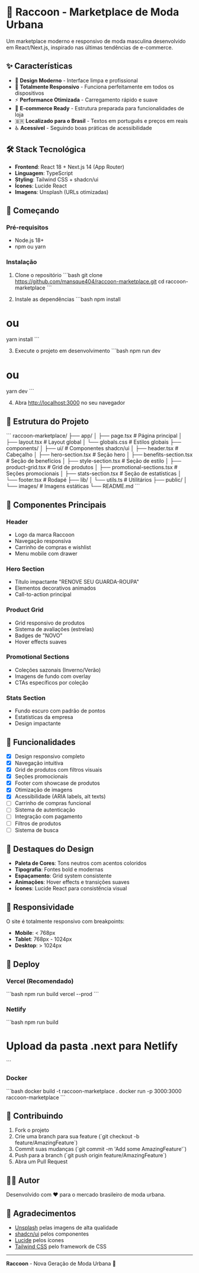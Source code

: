 # 🦝 Raccoon - Marketplace de Moda Urbana

Um marketplace moderno e responsivo de moda masculina desenvolvido em React/Next.js, inspirado nas últimas tendências de e-commerce.

## ✨ Características

- 🎨 **Design Moderno** - Interface limpa e profissional
- 📱 **Totalmente Responsivo** - Funciona perfeitamente em todos os dispositivos
- ⚡ **Performance Otimizada** - Carregamento rápido e suave
- 🛒 **E-commerce Ready** - Estrutura preparada para funcionalidades de loja
- 🇧🇷 **Localizado para o Brasil** - Textos em português e preços em reais
- ♿ **Acessível** - Seguindo boas práticas de acessibilidade

## 🛠️ Stack Tecnológica

- **Frontend**: React 18 + Next.js 14 (App Router)
- **Linguagem**: TypeScript
- **Styling**: Tailwind CSS + shadcn/ui
- **Ícones**: Lucide React
- **Imagens**: Unsplash (URLs otimizadas)

## 🚀 Começando

### Pré-requisitos

- Node.js 18+ 
- npm ou yarn

### Instalação

1. Clone o repositório
\`\`\`bash
git clone https://github.com/mansque404/raccoon-marketplace.git
cd raccoon-marketplace
\`\`\`

2. Instale as dependências
\`\`\`bash
npm install
# ou
yarn install
\`\`\`

3. Execute o projeto em desenvolvimento
\`\`\`bash
npm run dev
# ou
yarn dev
\`\`\`

4. Abra [http://localhost:3000](http://localhost:3000) no seu navegador

## 📁 Estrutura do Projeto

\`\`\`
raccoon-marketplace/
├── app/
│   ├── page.tsx              # Página principal
│   ├── layout.tsx            # Layout global
│   └── globals.css           # Estilos globais
├── components/
│   ├── ui/                   # Componentes shadcn/ui
│   ├── header.tsx            # Cabeçalho
│   ├── hero-section.tsx      # Seção hero
│   ├── benefits-section.tsx  # Seção de benefícios
│   ├── style-section.tsx     # Seção de estilo
│   ├── product-grid.tsx      # Grid de produtos
│   ├── promotional-sections.tsx # Seções promocionais
│   ├── stats-section.tsx     # Seção de estatísticas
│   └── footer.tsx            # Rodapé
├── lib/
│   └── utils.ts              # Utilitários
├── public/
│   └── images/               # Imagens estáticas
└── README.md
\`\`\`

## 🎨 Componentes Principais

### Header
- Logo da marca Raccoon
- Navegação responsiva
- Carrinho de compras e wishlist
- Menu mobile com drawer

### Hero Section
- Título impactante "RENOVE SEU GUARDA-ROUPA"
- Elementos decorativos animados
- Call-to-action principal

### Product Grid
- Grid responsivo de produtos
- Sistema de avaliações (estrelas)
- Badges de "NOVO"
- Hover effects suaves

### Promotional Sections
- Coleções sazonais (Inverno/Verão)
- Imagens de fundo com overlay
- CTAs específicos por coleção

### Stats Section
- Fundo escuro com padrão de pontos
- Estatísticas da empresa
- Design impactante

## 🎯 Funcionalidades

- [x] Design responsivo completo
- [x] Navegação intuitiva
- [x] Grid de produtos com filtros visuais
- [x] Seções promocionais
- [x] Footer com showcase de produtos
- [x] Otimização de imagens
- [x] Acessibilidade (ARIA labels, alt texts)
- [ ] Carrinho de compras funcional
- [ ] Sistema de autenticação
- [ ] Integração com pagamento
- [ ] Filtros de produtos
- [ ] Sistema de busca

## 🌟 Destaques do Design

- **Paleta de Cores**: Tons neutros com acentos coloridos
- **Tipografia**: Fontes bold e modernas
- **Espaçamento**: Grid system consistente
- **Animações**: Hover effects e transições suaves
- **Ícones**: Lucide React para consistência visual

## 📱 Responsividade

O site é totalmente responsivo com breakpoints:
- **Mobile**: < 768px
- **Tablet**: 768px - 1024px  
- **Desktop**: > 1024px

## 🚀 Deploy

### Vercel (Recomendado)
\`\`\`bash
npm run build
vercel --prod
\`\`\`

### Netlify
\`\`\`bash
npm run build
# Upload da pasta .next para Netlify
\`\`\`

### Docker
\`\`\`bash
docker build -t raccoon-marketplace .
docker run -p 3000:3000 raccoon-marketplace
\`\`\`

## 🤝 Contribuindo

1. Fork o projeto
2. Crie uma branch para sua feature (\`git checkout -b feature/AmazingFeature\`)
3. Commit suas mudanças (\`git commit -m 'Add some AmazingFeature'\`)
4. Push para a branch (\`git push origin feature/AmazingFeature\`)
5. Abra um Pull Request

## 👨‍💻 Autor

Desenvolvido com ❤️ para o mercado brasileiro de moda urbana.

## 🙏 Agradecimentos

- [Unsplash](https://unsplash.com) pelas imagens de alta qualidade
- [shadcn/ui](https://ui.shadcn.com) pelos componentes
- [Lucide](https://lucide.dev) pelos ícones
- [Tailwind CSS](https://tailwindcss.com) pelo framework de CSS

---

**Raccoon** - Nova Geração de Moda Urbana 🦝
